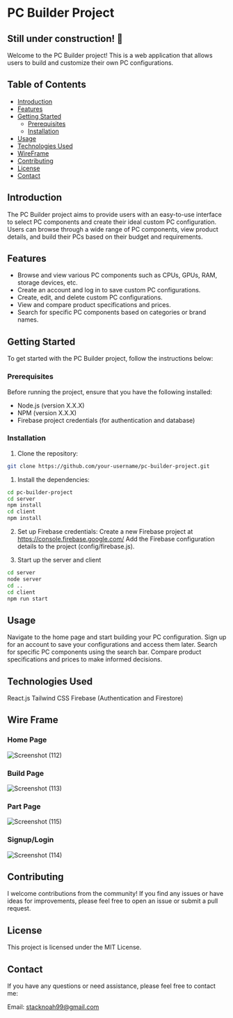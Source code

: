 # PC Builder Project

## Still under construction! 🔨

Welcome to the PC Builder project! This is a web application that allows users to build and customize their own PC configurations.

## Table of Contents

- [Introduction](#introduction)
- [Features](#features)
- [Getting Started](#getting-started)
  - [Prerequisites](#prerequisites)
  - [Installation](#installation)
- [Usage](#usage)
- [Technologies Used](#technologies-used)
- [WireFrame](#wire-frame)
- [Contributing](#contributing)
- [License](#license)
- [Contact](#contact)

## Introduction

The PC Builder project aims to provide users with an easy-to-use interface to select PC components and create their ideal custom PC configuration. Users can browse through a wide range of PC components, view product details, and build their PCs based on their budget and requirements.

## Features

- Browse and view various PC components such as CPUs, GPUs, RAM, storage devices, etc.
- Create an account and log in to save custom PC configurations.
- Create, edit, and delete custom PC configurations.
- View and compare product specifications and prices.
- Search for specific PC components based on categories or brand names.

## Getting Started

To get started with the PC Builder project, follow the instructions below:

### Prerequisites

Before running the project, ensure that you have the following installed:

- Node.js (version X.X.X)
- NPM (version X.X.X)
- Firebase project credentials (for authentication and database)

### Installation

1. Clone the repository:

```bash
git clone https://github.com/your-username/pc-builder-project.git
```
1. Install the dependencies:
```bash
cd pc-builder-project
cd server
npm install
cd client
npm install
```
2. Set up Firebase credentials:
Create a new Firebase project at https://console.firebase.google.com/
Add the Firebase configuration details to the project (config/firebase.js).

3. Start up the server and client
```bash
cd server
node server
cd ..
cd client
npm run start
```
## Usage

Navigate to the home page and start building your PC configuration.
Sign up for an account to save your configurations and access them later.
Search for specific PC components using the search bar.
Compare product specifications and prices to make informed decisions.

## Technologies Used
React.js
Tailwind CSS
Firebase (Authentication and Firestore)

## Wire Frame

### Home Page
![Screenshot (112)](https://github.com/Noah8863/PC-Builder/assets/60634270/9bc533da-6331-4d50-a167-e44bf56205cc)

### Build Page
![Screenshot (113)](https://github.com/Noah8863/PC-Builder/assets/60634270/08abd1f0-2bcc-4371-8252-7f6ceb3f6595)

### Part Page
![Screenshot (115)](https://github.com/Noah8863/PC-Builder/assets/60634270/0a434af8-d433-4378-8293-86899226dd40)

### Signup/Login 
![Screenshot (114)](https://github.com/Noah8863/PC-Builder/assets/60634270/5174fd91-4ddc-4af7-aa16-ae135dce8e02)

## Contributing
I welcome contributions from the community! If you find any issues or have ideas for improvements, please feel free to open an issue or submit a pull request.

## License
This project is licensed under the MIT License.

## Contact
If you have any questions or need assistance, please feel free to contact me:

Email: stacknoah99@gmail.com
